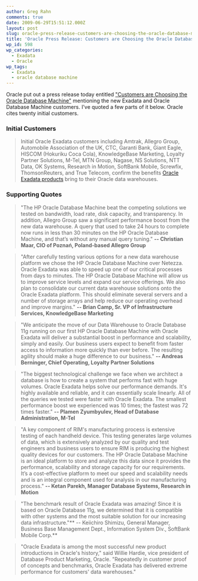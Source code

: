 ```yaml
---
author: Greg Rahn
comments: true
date: 2009-06-29T15:51:12.000Z
layout: post
slug: oracle-press-release-customers-are-choosing-the-oracle-database-machine
title: 'Oracle Press Release: Customers are Choosing the Oracle Database Machine'
wp_id: 598
wp_categories:
  - Exadata
  - Oracle
wp_tags:
  - Exadata
  - oracle database machine
---
```


Oracle put out a press release today entitled ["Customers are Choosing the Oracle Database Machine"](http://www.oracle.com/us/corporate/press/020542) mentioning the new Exadata and Oracle Database Machine customers.  I've quoted a few parts of it below.  Oracle cites twenty initial customers.

### Initial Customers

> Initial Oracle Exadata customers including Amtrak, Allegro Group, Automobile Association of the UK, CTC, Garanti Bank, Giant Eagle, HISCOM (Hokuriku Coca Cola), KnowledgeBase Marketing, Loyalty Partner Solutions, M-Tel, MTN Group, Nagase, NS Solutions, NTT Data, OK Systems, Research in Motion, SoftBank Mobile, Screwfix, ThomsonReuters, and True Telecom, confirm the benefits [Oracle Exadata products](http://www.oracle.com/solutions/business_intelligence/exadata.html) bring to their Oracle data warehouses.


### Supporting Quotes

> "The HP Oracle Database Machine beat the competing solutions we tested on bandwidth, load rate, disk capacity, and transparency.  In addition, Allegro Group saw a significant performance boost from the new data warehouse.  A query that used to take 24 hours to complete now runs in less than 30 minutes on the HP Oracle Database Machine, and that’s without any manual query tuning." **-- Christian Maar, CIO of Poznań, Poland-based Allegro Group**

> "After carefully testing various options for a new data warehouse platform we chose the HP Oracle Database Machine over Netezza.  Oracle Exadata was able to speed up one of our critical processes from days to minutes.  The HP Oracle Database Machine will allow us to improve service levels and expand our service offerings.  We also plan to consolidate our current data warehouse solutions onto the Oracle Exadata platform.  This should eliminate several servers and a number of storage arrays and help reduce our operating overhead and improve margins."  **-- Brian Camp, Sr. VP of Infrastructure Services, KnowledgeBase Marketing**

> "We anticipate the move of our Data Warehouse to Oracle Database 11g running on our first HP Oracle Database Machine with Oracle Exadata will deliver a substantial boost in performance and scalability, simply and easily. Our business users expect to benefit from faster access to information more quickly than ever before.  The resulting agility should make a huge difference to our business." **-- Andreas Berninger, Chief Operating, Loyalty Partner Solutions**

> "The biggest technological challenge we face when we architect a database is how to create a system that performs fast with huge volumes.  Oracle Exadata helps solve our performance demands.  It's highly available and reliable, and it can essentially scale linearly.  All of the queries we tested were faster with Oracle Exadata.  The smallest performance boost we experienced was 10 times; the fastest was 72 times faster." **-- Plamen Zyumbyulev, Head of Database Administration, M-Tel**

> "A key component of RIM's manufacturing process is extensive testing of each handheld device. This testing generates large volumes of data, which is extensively analyzed by our quality and test engineers and business users to ensure RIM is producing the highest quality devices for our customers.  The HP Oracle Database Machine is an ideal platform to store and analyze this data since it provides the performance, scalability and storage capacity for our requirements.  It’s a cost-effective platform to meet our speed and scalability needs and is an integral component used for analysis in our manufacturing process." **-- Ketan Parekh, Manager Database Systems, Research in Motion**

> "The benchmark result of Oracle Exadata was amazing!  Since it is based on Oracle Database 11g, we determined that it is compatible with other systems and the most suitable solution for our increasing data infrastructure."** -- Keiichiro Shimizu, General Manager, Business Base Management Dept., Information System Div., SoftBank Mobile Corp.**

> "Oracle Exadata is among the most successful new product introductions in Oracle's history," said Willie Hardie, vice president of Database Product Marketing, Oracle. "Repeatedly in customer proof of concepts and benchmarks, Oracle Exadata has delivered extreme performance for customers' data warehouses."

